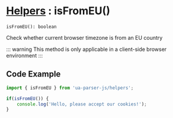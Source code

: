 # [Helpers](/api/submodules/helpers/overview) : isFromEU()

`isFromEU(): boolean`

Check whether current browser timezone is from an EU country

::: warning
This method is only applicable in a client-side browser environment
:::

## Code Example

```js [example-client.js]
import { isFromEU } from 'ua-parser-js/helpers';

if(isFromEU()) {
    console.log('Hello, please accept our cookies!');
}
```